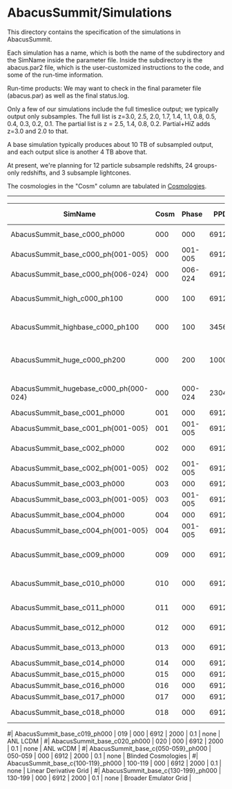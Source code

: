 # AbacusSummit/Simulations

This directory contains the specification of the simulations in AbacusSummit.

Each simulation has a name, which is both the name of the subdirectory and the 
SimName inside the parameter file.  Inside the subdirectory is the abacus.par2
file, which is the user-customized instructions to the code, and some of the 
run-time information.

Run-time products: We may want to check in the final parameter file (abacus.par) as
well as the final status.log.

Only a few of our simulations include the full timeslice output;
we typically output only subsamples.  The full list is z=3.0, 2.5,
2.0, 1.7, 1.4, 1.1, 0.8, 0.5, 0.4, 0.3, 0.2, 0.1.  The partial
list is z = 2.5, 1.4, 0.8, 0.2.  Partial+HiZ adds z=3.0 and 2.0 to that.

A base simulation typically produces about 10 TB of subsampled output, and 
each output slice is another 4 TB above that.

At present, we're planning for 12 particle subsample redshifts, 24 groups-only redshifts,
and 3 subsample lightcones.

The cosmologies in the "Cosm" column are tabulated in [Cosmologies](../Cosmologies/README.md).

-----

| SimName                            | Cosm | Phase   | PPD  | Box (Mpc/h) | z_Final | Full Outputs | Notes |
| ----------------------------       | ---- | -----   | ---- | ----      | ------- | -----        | ----- |
| AbacusSummit_base_c000_ph000       | 000  | 000     | 6912 | 2000      | 0.1     | Full         | Planck2018 LCDM |
| AbacusSummit_base_c000_ph{001-005} | 000  | 001-005 | 6912 | 2000      | 0.1     | Partial+HiZ  | Planck2018 LCDM |
| AbacusSummit_base_c000_ph{006-024} | 000  | 006-024 | 6912 | 2000      | 0.1     | none         | Planck2018 LCDM |
| AbacusSummit_high_c000_ph100       | 000  | 100     | 6912 | 1000      | 0.8     | Full to 0.8  | High-res LCDM, no lightcone |
| AbacusSummit_highbase_c000_ph100  | 000  | 100     | 3456 | 1000      | 0.8     | Full to 0.8  | Base-res LCDM, no lightcone |
| AbacusSummit_huge_c000_ph200       | 000  | 200     | 10000| 8700      | 0.1     | 1.4, 1.1, 0.8, 0.5, 0.2 | Low-res LCDM, box-centered lightcone |
| AbacusSummit_hugebase_c000_ph{000-024} | 000  | 000-024 | 2304 | 2000 | 0.1     | 1.4, 1.1, 0.8, 0.5, 0.2 | Low-res match to base, no lightcone |
| AbacusSummit_base_c001_ph000       | 001  | 000     | 6912 | 2000      | 0.1     | Partial+HiZ  | Low omega_c |
| AbacusSummit_base_c001_ph{001-005} | 001  | 001-005 | 6912 | 2000      | 0.1     | Partial      | Low omega_c |
| AbacusSummit_base_c002_ph000       | 002  | 000     | 6912 | 2000      | 0.1     | Partial+HiZ  | wCDM w=-0.8? |
| AbacusSummit_base_c002_ph{001-005} | 002  | 001-005 | 6912 | 2000      | 0.1     | Partial      | wCDM w=-0.8? |
| AbacusSummit_base_c003_ph000       | 003  | 000     | 6912 | 2000      | 0.1     | Partial+HiZ  | TBD |
| AbacusSummit_base_c003_ph{001-005} | 003  | 001-005 | 6912 | 2000      | 0.1     | Partial      | TBD |
| AbacusSummit_base_c004_ph000       | 004  | 000     | 6912 | 2000      | 0.1     | Partial+HiZ  | TBD |
| AbacusSummit_base_c004_ph{001-005} | 004  | 001-005 | 6912 | 2000      | 0.1     | Partial      | TBD |
| AbacusSummit_base_c009_ph000       | 009  | 000     | 6912 | 2000      | 0.1     | Partial      | Baseline LCDM with massless neutrinos |
| AbacusSummit_base_c010_ph000       | 010  | 000     | 6912 | 2000      | 0.1     | 0.1          | AbacusCosmos LCDM, Prototype |
| AbacusSummit_base_c011_ph000       | 011  | 000     | 6912 | 2000      | 0.1     | none         | High-sigma8, Prototype |
| AbacusSummit_base_c012_ph000       | 012  | 000     | 6912 | 2000      | 0.1     | none         | Euclid Flagship1 |
| AbacusSummit_base_c013_ph000       | 013  | 000     | 6912 | 2000      | 0.1     | none         | Euclid Flagship2 |
| AbacusSummit_base_c014_ph000       | 014  | 000     | 6912 | 2000      | 0.1     | none         | OuterRim |
| AbacusSummit_base_c015_ph000       | 015  | 000     | 6912 | 2000      | 0.1     | none         | Dark Sky |
| AbacusSummit_base_c016_ph000       | 016  | 000     | 6912 | 2000      | 0.1     | none         | Horizon |
| AbacusSummit_base_c017_ph000       | 017  | 000     | 6912 | 2000      | 0.1     | none         | Illustris |
| AbacusSummit_base_c018_ph000       | 018  | 000     | 6912 | 2000      | 0.1     | none         | Multidark Planck |

#| AbacusSummit_base_c019_ph000       | 019  | 000     | 6912 | 2000      | 0.1     | none         | ANL LCDM |
#| AbacusSummit_base_c020_ph000       | 020  | 000     | 6912 | 2000      | 0.1     | none         | ANL wCDM |
#| AbacusSummit_base_c{050-059}_ph000 | 050-059  | 000     | 6912 | 2000      | 0.1     | none         | Blinded Cosmologies |
#| AbacusSummit_base_c{100-119}_ph000 | 100-119  | 000     | 6912 | 2000      | 0.1     | none         | Linear Derivative Grid |
#| AbacusSummit_base_c{130-199}_ph000 | 130-199  | 000     | 6912 | 2000      | 0.1     | none         | Broader Emulator Grid  |

